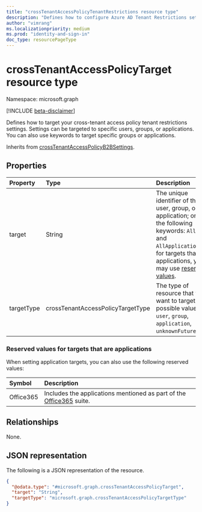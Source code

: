 ```yaml
---
title: "crossTenantAccessPolicyTenantRestrictions resource type"
description: "Defines how to configure Azure AD Tenant Restrictions settings for your organization users accessing external organizations using external idenities on your network or devices.Settings can be targeted to specific users, groups, or applications."
author: "vimrang"
ms.localizationpriority: medium
ms.prod: "identity-and-sign-in"
doc_type: resourcePageType
---
```


# crossTenantAccessPolicyTarget resource type

Namespace: microsoft.graph

[!INCLUDE [beta-disclaimer](../../includes/beta-disclaimer.md)]

Defines how to target your cross-tenant access policy tenant restrictions settings. Settings can be targeted to specific users, groups, or applications. You can also use keywords to target specific groups or applications.

Inherits from [crossTenantAccessPolicyB2BSettings](../resources/crosstenantaccesspolicyb2bsetting.md).

## Properties

|Property|Type|Description|
|:---|:---|:---|
| target | String | The unique identifier of the user, group, or application; one of the following keywords: `AllUsers` and `AllApplications`; or for targets that are applications, you may use [reserved values](#reserved-values-for-targets-that-are-applications). |
| targetType | crossTenantAccessPolicyTargetType | The type of resource that you want to target. The possible values are: `user`, `group`, `application`, `unknownFutureValue`. |

### Reserved values for targets that are applications

When setting application targets, you can also use the following reserved values:

| Symbol | Description |
|:---|:---|
| Office365 | Includes the applications mentioned as part of the [Office365](/azure/active-directory/conditional-access/concept-conditional-access-cloud-apps#office-365) suite. |

## Relationships

None.

## JSON representation

The following is a JSON representation of the resource.
<!-- {
  "blockType": "resource",
  "@odata.type": "microsoft.graph.crossTenantAccessPolicyTenantRestrictions"
}
-->

``` json
{
  "@odata.type": "#microsoft.graph.crossTenantAccessPolicyTarget",
  "target": "String",
  "targetType": "microsoft.graph.crossTenantAccessPolicyTargetType"
}
```
